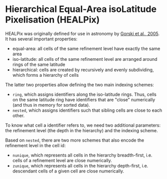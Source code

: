 # Hierarchical Equal-Area isoLatitude Pixelisation (HEALPix)

HEALPix was originally defined for use in astronomy by [Gorski et al., 2005]. It has several important properties:

- equal-area: all cells of the same refinement level have exactly the same area
- iso-latitude: all cells of the same refinement level are arranged around rings of the same latitude
- hierarchical: cells are created by recursively and evenly subdividing, which forms a hierarchy of cells

The latter two properties allow defining the two main indexing schemes:

- `ring`, which assigns identifiers along the iso-latitude rings. Thus, cells on the same latitude ring have identifiers that are "close" numerically (and thus in memory for sorted data).
- `nested`, which assigns identifiers such that sibling cells are close to each other.

To know what cell a identifier refers to, we need two additional parameters: the refinement level (the depth in the hierarchy) and the indexing scheme.

Based on `nested`, there are two more schemes that also encode the refinement level in the cell id:

- `nunique`, which represents all cells in the hierarchy breadth-first, i.e. cells of a refinement level are close numerically.
- `zunique`, which represents all cells in the hierarchy depth-first, i.e. descendant cells of a given cell are close numerically.

[Gorski et al., 2005]: https://doi.org/10.1086/427976
